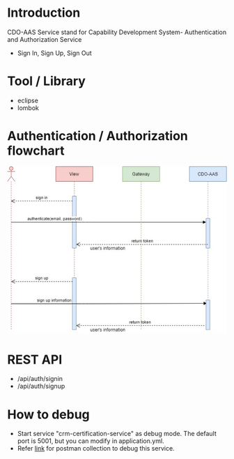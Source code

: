 # Introduction 
CDO-AAS Service stand for Capability Development System- Authentication and Authorization Service
+ Sign In, Sign Up, Sign Out

#  Tool / Library
+ eclipse
+ lombok

# Authentication / Authorization flowchart
![alt text](./tech_docs/images/CDO-AAS.jpg)

# REST API
+ /api/auth/signin
+ /api/auth/signup

# How to debug
+ Start service "crm-certification-service" as debug mode. The default port is 5001, but you can modify in application.yml.
+ Refer [link](..CDO-Spring-CRM.postman_collection.json) for postman collection to debug this service.
